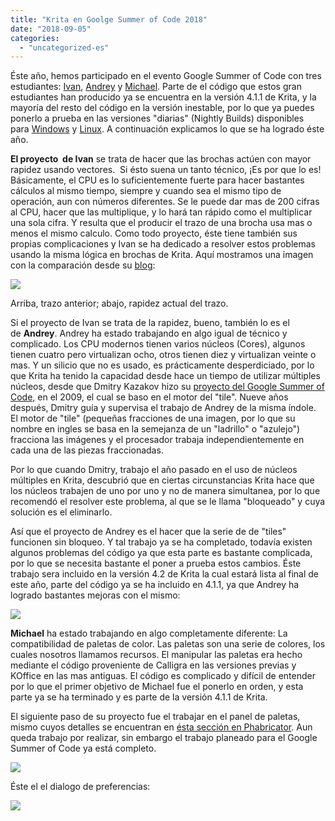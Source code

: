 ```yaml
---
title: "Krita en Goolge Summer of Code 2018"
date: "2018-09-05"
categories: 
  - "uncategorized-es"
---
```


Éste año, hemos participado en el evento Google Summer of Code con tres estudiantes: [Ivan](https://colorathis.wordpress.com/), [Andrey](https://lieroz.github.io/) y [Michael](https://simeir.github.io/). Parte de el código que estos gran estudiantes han producido ya se encuentra en la versión 4.1.1 de Krita, y la mayoría del resto del código en la versión inestable, por lo que ya puedes ponerlo a prueba en las versiones "diarias" (Nightly Builds) disponibles para [Windows](https://binary-factory.kde.org/job/Krita_Nightly_Windows_Build/) y [Linux](https://binary-factory.kde.org/job/Krita_Nightly_Appimage_Build/). A continuación explicamos lo que se ha logrado éste año.

**El proyecto  de Ivan** se trata de hacer que las brochas actúen con mayor rapidez usando vectores.  Si ésto suena un tanto técnico, ¡Es por que lo es! Básicamente, el CPU es lo suficientemente fuerte para hacer bastantes cálculos al mismo tiempo, siempre y cuando sea el mismo tipo de operación, aun con números diferentes. Se le puede dar mas de 200 cifras al CPU, hacer que las multiplique, y lo hará tan rápido como el multiplicar una sola cifra. Y resulta que el producir el trazo de una brocha usa mas o menos el mismo calculo. Como todo proyecto, éste tiene también sus propias complicaciones y Ivan se ha dedicado a resolver estos problemas usando la misma lógica en brochas de Krita. Aquí mostramos una imagen con la comparación desde su [blog](https://colorathis.wordpress.com/):

[![](/images/posts/2018/avx_cgauss_60.gif)](/images/posts/2018/avx_cgauss_60.gif)

Arriba, trazo anterior; abajo, rapidez actual del trazo.

Si el proyecto de Ivan se trata de la rapidez, bueno, también lo es el de **Andrey**. Andrey ha estado trabajando en algo igual de técnico y complicado. Los CPU modernos tienen varios núcleos (Cores), algunos tienen cuatro pero virtualizan ocho, otros tienen diez y virtualizan veinte o mas. Y un silicio que no es usado, es prácticamente desperdiciado, por lo que Krita ha tenido la capacidad desde hace un tiempo de utilizar múltiples núcleos, desde que Dmitry Kazakov hizo su [proyecto del Google Summer of Code,](http://dimula73.blogspot.com/2009/08/gsoc-krita-tile-engine-wrap-up.html) en el 2009, el cual se baso en el motor del "tile". Nueve años después, Dmitry guía y supervisa el trabajo de Andrey de la misma índole. El motor de "tile" (pequeñas fracciones de una imagen, por lo que su nombre en ingles se basa en la semejanza de un "ladrillo" o "azulejo") fracciona las imágenes y el procesador trabaja independientemente en cada una de las piezas fraccionadas.

Por lo que cuando Dmitry, trabajo el año pasado en el uso de núcleos múltiples en Krita, descubrió que en ciertas circunstancias Krita hace que los núcleos trabajen de uno por uno y no de manera simultanea, por lo que recomendó el resolver este problema, al que se le llama "bloqueado" y cuya solución es el eliminarlo.

Así que el proyecto de Andrey es el hacer que la serie de de "tiles" funcionen sin bloqueo. Y tal trabajo ya se ha completado, todavía existen algunos problemas del código ya que esta parte es bastante complicada, por lo que se necesita bastante el poner a prueba estos cambios. Éste trabajo sera incluido en la versión 4.2 de Krita la cual estará lista al final de este año, parte del código ya se ha incluido en 4.1.1, ya que Andrey ha logrado bastantes mejoras con el mismo:

[![](/images/posts/2018/lockless-1024x506.png)](/images/posts/2018/lockless.png)

**Michael** ha estado trabajando en algo completamente diferente: La compatibilidad de paletas de color. Las paletas son una serie de colores, los cuales nosotros llamamos recursos. El manipular las paletas era hecho mediante el código proveniente de Calligra en las versiones previas y KOffice en las mas antiguas. El código es complicado y difícil de entender por lo que el primer objetivo de Michael fue el ponerlo en orden, y esta parte ya se ha terminado y es parte de la versión 4.1.1 de Krita.

El siguiente paso de su proyecto fue el trabajar en el panel de paletas, mismo cuyos detalles se encuentran en [ésta sección en Phabricator](https://phabricator.kde.org/D14815). Aun queda trabajo por realizar, sin embargo el trabajo planeado para el Google Summer of Code ya está completo.

[![](/images/posts/2018/listanddocker-1024x512.jpg)](/images/posts/2018/listanddocker.jpg)

Éste el el dialogo de preferencias:

[![](/images/posts/2018/DlgPaletteEditor-1024x517.png)](/images/posts/2018/DlgPaletteEditor.png)

